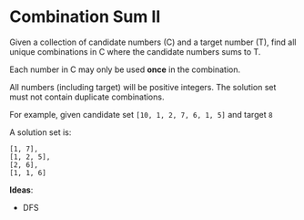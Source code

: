 # Combination Sum II

Given a collection of candidate numbers (C) and a target number (T), find all unique combinations in C where the candidate numbers sums to T.

Each number in C may only be used **once** in the combination.

All numbers (including target) will be positive integers.
The solution set must not contain duplicate combinations.

For example, given candidate set `[10, 1, 2, 7, 6, 1, 5]` and target `8` 

A solution set is: 
```
[1, 7],
[1, 2, 5],
[2, 6],
[1, 1, 6]

```

**Ideas**:
- DFS

```java

```